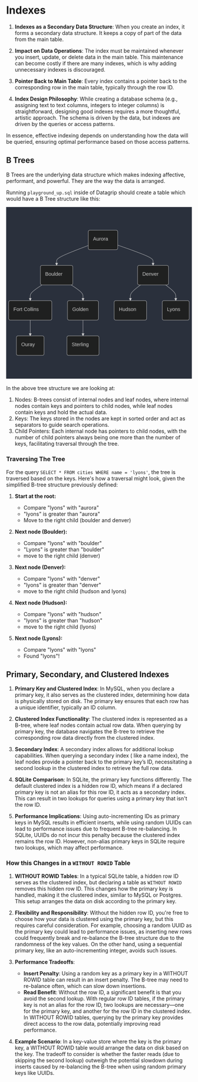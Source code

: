 # Indexes

1. **Indexes as a Secondary Data Structure**: When you create an index, it forms a secondary data structure. It keeps a
   copy of part of the data from the main table.

2. **Impact on Data Operations**: The index must be maintained whenever you insert, update, or delete data in the main
   table. This maintenance can become costly if there are many indexes, which is why adding unnecessary indexes is
   discouraged.

3. **Pointer Back to Main Table**: Every index contains a pointer back to the corresponding row in the main table,
   typically through the row ID.

4. **Index Design Philosophy**: While creating a database schema (e.g., assigning
   text to text columns, integers to integer columns) is straightforward, designing
   good indexes requires a more thoughtful, artistic approach. The schema is driven
   by the data, but indexes are driven by the queries or access patterns.

In essence, effective indexing depends on understanding how the data will be queried,
ensuring optimal performance based on those access patterns.

## B Trees

B Trees are the underlying data structure which makes indexing affective, performant, and powerful. They are
the way the data is arranged.

Running `playground_up.sql` inside of Datagrip should create a table which would have a B Tree structure like this:

![B Tree](../docs/assets/b-tree.png)

In the above tree structure we are looking at:

1. Nodes: B-trees consist of internal nodes and leaf nodes, where internal nodes contain keys and pointers to child
   nodes,
   while leaf nodes contain keys and hold the actual data.
2. Keys: The keys stored in the nodes are kept in sorted order and act as separators to guide search operations.
3. Child Pointers: Each internal node has pointers to child nodes, with the number of child pointers always being one
   more than the number of keys, facilitating traversal through the tree.

### Traversing The Tree

For the query `SELECT * FROM cities WHERE name = 'lyons'`, the tree is traversed based on the keys. Here's
how a traversal might look, given the simplified B-tree structure previously defined:

1. **Start at the root:**

    - Compare "lyons" with "aurora"
    - "lyons" is greater than "aurora"
    - Move to the right child (boulder and denver)

2. **Next node (Boulder):**

    - Compare "lyons" with "boulder"
    - "Lyons" is greater than "boulder"
    - move to the right child (denver)

3. **Next node (Denver):**

    - Compare "lyons" with "denver"
    - "lyons" is greater than "denver"
    - move to the right child (hudson and lyons)

4. **Next node (Hudson):**

    - Compare "lyons" with "hudson"
    - "lyons" is greater than "hudson"
    - move to the right child (lyons)

5. **Next node (Lyons):**
    - Compare "lyons" with "lyons"
    - Found "lyons"!

## Primary, Secondary, and Clustered Indexes

1. **Primary Key and Clustered Index**: In MySQL, when you declare a primary key, it also serves as the clustered index,
   determining how data is physically stored on disk. The primary key ensures that each row has a unique identifier,
   typically an ID column.

2. **Clustered Index Functionality**: The clustered index is represented as a B-tree, where leaf nodes contain actual
   row data. When querying by primary key, the database navigates the B-tree to retrieve the corresponding row data
   directly from the clustered index.

3. **Secondary Index**: A secondary index allows for additional lookup capabilities. When querying a secondary index (
   like a name index), the leaf nodes provide a pointer back to the primary key’s ID, necessitating a second lookup in
   the clustered index to retrieve the full row data.

4. **SQLite Comparison**: In SQLite, the primary key functions differently. The default clustered index is a hidden row
   ID, which means if a declared primary key is not an alias for this row ID, it acts as a secondary index. This can
   result in two lookups for queries using a primary key that isn't the row ID.

5. **Performance Implications**: Using auto-incrementing IDs as primary keys in MySQL results in efficient inserts,
   while using random UUIDs can lead to performance issues due to frequent B-tree re-balancing. In SQLite, UUIDs do not
   incur this penalty because the clustered index remains the row ID. However, non-alias primary keys in SQLite require
   two lookups, which may affect performance.

### How this Changes in a `WITHOUT ROWID` Table

1. **WITHOUT ROWID Tables**: In a typical SQLite table, a hidden row ID serves as the clustered index, but declaring a
   table as `WITHOUT ROWID` removes this hidden row ID. This changes how the primary key is handled, making it the
   clustered index, similar to MySQL or Postgres. This setup arranges the data on disk according to the primary key.

2. **Flexibility and Responsibility**: Without the hidden row ID, you're free to choose how your data is clustered using
   the primary key, but this requires careful consideration. For example, choosing a random UUID as the primary key
   could lead to performance issues, as inserting new rows could frequently break and re-balance the B-tree structure due
   to the randomness of the key values. On the other hand, using a sequential primary key, like an auto-incrementing
   integer, avoids such issues.

3. **Performance Tradeoffs**:
    - **Insert Penalty**: Using a random key as a primary key in a WITHOUT ROWID table can result in an insert penalty.
      The B-tree may need to re-balance often, which can slow down insertions.
    - **Read Benefit**: Without the row ID, a significant benefit is that you avoid the second lookup. With regular row
      ID tables, if the primary key is not an alias for the row ID, two lookups are necessary—one for the primary key,
      and another for the row ID in the clustered index. In WITHOUT ROWID tables, querying by the primary key provides
      direct access to the row data, potentially improving read performance.

4. **Example Scenario**: In a key-value store where the key is the primary key, a WITHOUT ROWID table would arrange the
   data on disk based on the key. The tradeoff to consider is whether the faster reads (due to skipping the second
   lookup) outweigh the potential slowdown during inserts caused by re-balancing the B-tree when using random primary
   keys like UUIDs.
